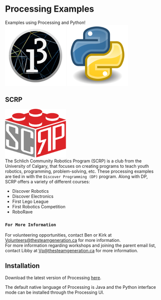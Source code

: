 # Processing Examples
Examples using Processing and Python!\
<img src="assets/processing_logo.png" alt="processing_logo" width="200"/>
<img src="assets/python_logo.png" alt="python_logo" width="200"/>

## SCRP
<img src="assets/logo.png" alt="python_logo" width="200"/>\
The Schlich Community Robotics Program (SCRP) is a club from the University of Calgary, that focuses on creating
programs to teach youth robotics, programming, problem-solving, etc. These processing examples are tied in with
the `Discover Programming (DP)` program. Along with DP, SCRP offers a variety of different courses:

- Discover Robotics
- Discover Electronics
- First Lego League
- First Robotics Competition
- RoboRave

### `For More Information`
For volunteering opportunities, contact Ben or Kirk at Volunteers@thesteamgeneration.ca for more information.\
For more information regarding workshops and joining the parent email list, contact Libby at Vp@thesteamgeneration.ca for more information.

## Installation
Download the latest version of Processing [here](https://processing.org/download/).

The default native language of Processing is Java and the Python interface mode can be installed through the Processing UI.